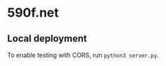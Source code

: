 590f.net
========

Local deployment
----------------

To enable testing with CORS, run `python3 server.py`.
